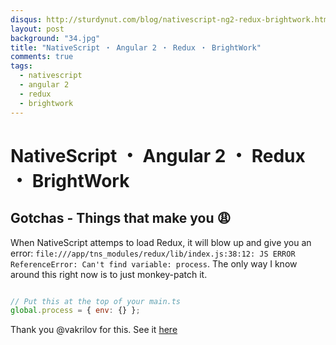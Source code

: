 ```yaml
---
disqus: http://sturdynut.com/blog/nativescript-ng2-redux-brightwork.html
layout: post
background: "34.jpg"
title: "NativeScript ・ Angular 2 ・ Redux ・ BrightWork"
comments: true
tags:
  - nativescript
  - angular 2
  - redux
  - brightwork
---
```


# NativeScript ・ Angular 2 ・ Redux ・ BrightWork

## Gotchas - Things that make you 😩

When NativeScript attemps to load Redux, it will blow up and give you an error: `file:///app/tns_modules/redux/lib/index.js:38:12: JS ERROR ReferenceError: Can't find variable: process`. 
The only way I know around this right now is to just monkey-patch it.

```javascript

// Put this at the top of your main.ts
global.process = { env: {} };

```

Thank you @vakrilov for this.  See it [here](https://github.com/vakrilov/ng2-redux-nativescript/blob/master/app/main.ts)